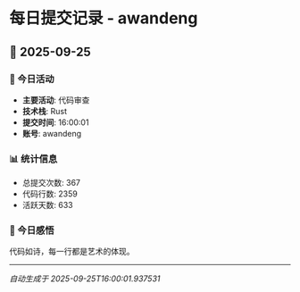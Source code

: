 # 每日提交记录 - awandeng

## 📅 2025-09-25

### 🎯 今日活动
- **主要活动**: 代码审查
- **技术栈**: Rust
- **提交时间**: 16:00:01
- **账号**: awandeng

### 📊 统计信息
- 总提交次数: 367
- 代码行数: 2359
- 活跃天数: 633

### 💭 今日感悟
代码如诗，每一行都是艺术的体现。

---
*自动生成于 2025-09-25T16:00:01.937531*
